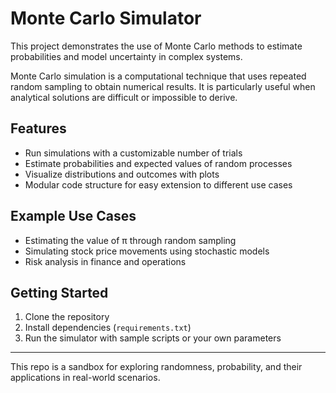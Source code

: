 # Monte Carlo Simulator

This project demonstrates the use of Monte Carlo methods to estimate probabilities and model uncertainty in complex systems.  

Monte Carlo simulation is a computational technique that uses repeated random sampling to obtain numerical results. It is particularly useful when analytical solutions are difficult or impossible to derive.  

## Features
- Run simulations with a customizable number of trials  
- Estimate probabilities and expected values of random processes  
- Visualize distributions and outcomes with plots  
- Modular code structure for easy extension to different use cases  

## Example Use Cases
- Estimating the value of π through random sampling  
- Simulating stock price movements using stochastic models  
- Risk analysis in finance and operations  

## Getting Started
1. Clone the repository  
2. Install dependencies (`requirements.txt`)  
3. Run the simulator with sample scripts or your own parameters  

---

This repo is a sandbox for exploring randomness, probability, and their applications in real-world scenarios.
